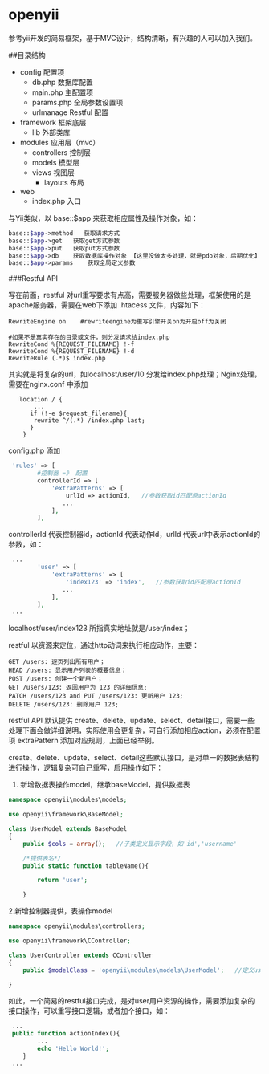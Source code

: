 # openyii
参考yii开发的简易框架，基于MVC设计，结构清晰，有兴趣的人可以加入我们。

##目录结构
- config   配置项
   - db.php 数据库配置
   - main.php 主配置项
   - params.php 全局参数设置项
   - urlmanage Restful 配置
- framework  框架底层
   - lib 外部类库
- modules 应用层（mvc） 
    - controllers 控制层
    - models 模型层
    - views 视图层
        - layouts 布局
- web
    - index.php  入口

与Yii类似，以 base::$app 来获取相应属性及操作对象，如：
```php
base::$app->method   获取请求方式
base::$app->get   获取get方式参数
base::$app->put   获取put方式参数
base::$app->db    获取数据库操作对象 【这里没做太多处理，就是pdo对象，后期优化】
base::$app->params    获取全局定义参数
```
###Restful API

写在前面，restful 对url重写要求有点高，需要服务器做些处理，框架使用的是apache服务器，需要在web下添加 .htacess 文件，内容如下：
```shell
RewriteEngine on    #rewriteengine为重写引擎开关on为开启off为关闭

#如果不是真实存在的目录或文件，则分发请求给index.php
RewriteCond %{REQUEST_FILENAME} !-f
RewriteCond %{REQUEST_FILENAME} !-d
RewriteRule (.*)$ index.php
```
其实就是将复杂的url，如localhost/user/10 分发给index.php处理；Nginx处理，需要在nginx.conf 中添加
```$xslt
   location / {
       ...
      if (!-e $request_filename){
       rewrite ^/(.*) /index.php last;
      }
    }
```

config.php 添加 
```php
 'rules' => [
        #控制器 =》 配置
        controllerId => [
            'extraPatterns' => [
                urlId => actionId,   //参数获取id匹配原actionId
               ...
            ],
        ],
```
controllerId 代表控制器id，actionId 代表动作Id，urlId 代表url中表示actionId的参数，如：
```php
 ...
        'user' => [
            'extraPatterns' => [
                'index123' => 'index',   //参数获取id匹配原actionId
               ...
            ],
        ],
 ...
```
localhost/user/index123  所指真实地址就是/user/index；

restful 以资源来定位，通过http动词来执行相应动作，主要：
```$xslt
GET /users: 逐页列出所有用户；
HEAD /users: 显示用户列表的概要信息；
POST /users: 创建一个新用户；
GET /users/123: 返回用户为 123 的详细信息;
PATCH /users/123 and PUT /users/123: 更新用户 123;
DELETE /users/123: 删除用户 123;
```
restful API 默认提供 create、delete、update、select、detail接口，需要一些处理下面会做详细说明，实际使用会更复杂，可自行添加相应action，必须在配置项 extraPattern 添加对应规则，上面已经举例。

create、delete、update、select、detail这些默认接口，是对单一的数据表结构进行操作，逻辑复杂可自己重写，启用操作如下：
1. 新增数据表操作model，继承baseModel，提供数据表
```php
namespace openyii\modules\models;

use openyii\framework\BaseModel;

class UserModel extends BaseModel
{
    public $cols = array();   //子类定义显示字段，如'id','username'

    /*提供表名*/
    public static function tableName(){

        return 'user';

    }
```
2.新增控制器提供，表操作model
```php
namespace openyii\modules\controllers;

use openyii\framework\CController;

class UserController extends CController
{
    public $modelClass = 'openyii\modules\models\UserModel';   //定义user操作model

}
```

如此，一个简易的restful接口完成，是对user用户资源的操作，需要添加复杂的接口操作，可以重写接口逻辑，或者加个接口，如：
```php
 ...
 public function actionIndex(){
        ...
        echo 'Hello World!';
    }
 ...
```




  





    
    
    
    
